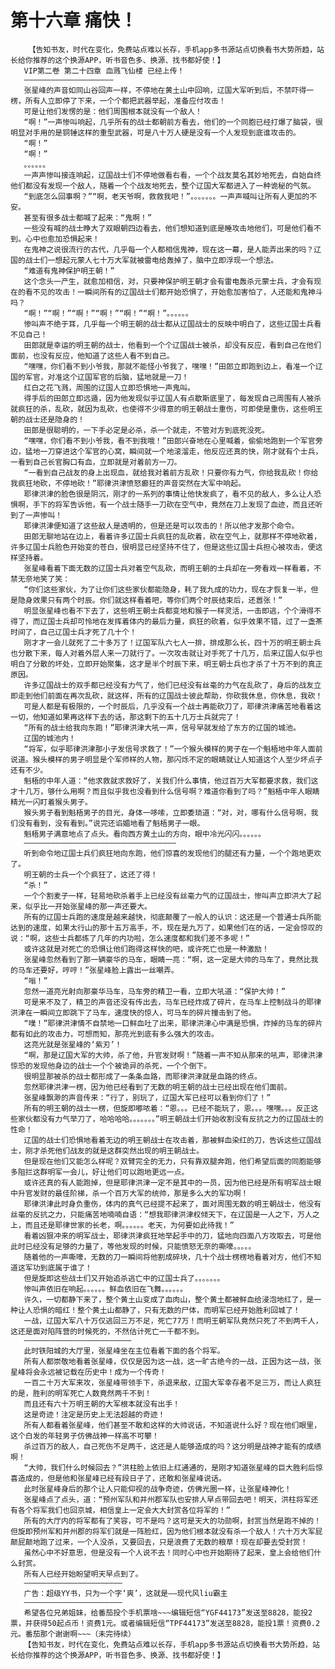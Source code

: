 # 第十六章 痛快！
        【告知书友，时代在变化，免费站点难以长存，手机app多书源站点切换看书大势所趋，站长给你推荐的这个换源APP，听书音色多、换源、找书都好使！】
       VIP第二卷 第二十四章 血溅飞仙楼 已经上传！
       ————————————————————
       张星峰的声音如同山谷回声一样，不停地在黄土山中回响，辽国大军听到后，不禁吓得一楞，所有人立即停了下来，一个个都把武器举起，准备应付攻击！
       可是让他们发愣的是：他们周围根本就没有一个敌人！
       “啊！”一声惨叫响起，几乎所有的战士都朝前方看去，他们的一个同胞已经打爆了脑袋，很明显对手用的是铜锤这样的重型武器，可是八十万人硬是没有一个人发现到底谁攻击的。
       “啊！”
       “啊！”
       。。。。。。
       一声声惨叫接连响起，辽国战士们不停地做看右看，一个个战友莫名其妙地死去，自始自终他们都没有发现一个敌人，随着一个个战友地死去，整个辽国大军都进入了一种诡秘的气氛。
       “到底怎么回事啊？”“啊，老天爷啊，救救我吧！”。。。。。。。一声声喊叫让所有人更加的不安。
       甚至有很多战士都喊了起来：“鬼啊！”
       一些没有喊的战士睁大了双眼朝四边看去，他们想知道到底是睡攻击地他们，可是他们看不到。心中也愈加恐惧起来！
       在鬼神之说很流行的古代，几乎每一个人都相信鬼神，现在这一幕，是人能弄出来的吗？辽国的战士们一想起元蒙人七十万大军就被雷电给轰掉了，脑中立即浮现一个想法。
       “难道有鬼神保护明王朝！”
       这个念头一产生，就愈加相信，对，只要神保护明王朝才会有雷电轰杀元蒙士兵，才会有现在的看不见的攻击！一瞬间所有的辽国战士们都开始恐惧了，开始愈加害怕了，人还能和鬼神斗吗？
       “啊！”“啊！”“啊！”“啊！”“啊！”“啊！”。。。。。。
       惨叫声不绝于耳，几乎每一个明王朝的战士都从辽国战士的反映中明白了，这些辽国士兵看不见自己！
       田郎就是幸运的明王朝的战士，他看到一个个辽国战士被杀，却没有反应，看到自己在他们面前，也没有反应，他知道了这些人看不到自己。
       “嘿嘿，你们看不到小爷我，那就不能怪小爷我了，嘿嘿！”田郎立即跑到边上，看准一个辽国的军官，对准这个辽国军官的后脑，猛地就是一刀！
       红白之花飞溅，周围的辽国人立即恐惧地一声鬼叫。
       得手后的田郎立即远遁，因为他发现似乎辽国人有点歇斯底里了，每发现自己周围有人被杀就疯狂的杀，乱砍，就因为乱砍，也使得不少得意的明王朝战士重伤，可即使是重伤，这些明王朝的战士还是隐身的！
       田郎是很聪明的，一下手必定是必杀，杀一个就走，不管对方到底死没死。
       “嘿嘿，你们看不到小爷我，看不到我哦！”田郎兴奋地在心里喊着，偷偷地跑到一个军官旁边，猛地一刀穿进这个军官的心窝，瞬间就一个地滚溜走，他反应还真的快，刚才就有个士兵，一看到自己长官胸口有血，立即就是对着前方一刀。
       “一看到自己战友的身上出现血，就给我对着前方乱砍！只要你有力气，你给我乱砍！你给我疯狂地砍，不停地砍！”耶律洪津愤怒癫狂的声音突然在大军中响起。
       耶律洪津的脸色很是阴沉，刚才的一系列的事情让他快发疯了，看不见的敌人，多么让人恐惧啊，手下的将军告诉他，有一个战士随手一刀砍在空气中，竟然在刀上发现了血迹，而且还听到了一声惨叫！
       耶律洪津便知道了这些敌人是透明的，但是还是可以攻击的！所以他才发那个命令。
       田郎无聊地站在边上，看着许多辽国士兵疯狂的乱砍着，砍在空气上，就那样不停地砍着，许多辽国士兵脸色开始变的苍白，很明显已经坚持不住了，但是这些辽国士兵担心被攻击，便这样坚持着。
       张星峰看着下面无数的辽国士兵对着空气乱砍，而明王朝的士兵却在一旁看戏一样看着，不禁无奈地笑了笑：
       “你们这些家伙，为了让你们这些家伙都能隐身，耗了我九成的功力，现在才恢复一半，但是隐身效果只有两个时辰。你们就这样看着吧，等你们两个时辰结束后，还嚣张！”
       明显张星峰也看不下去了，这些明王朝士兵都变地和猴子一样灵活，一击即逃，个个滑得不得了，而辽国士兵却可怜地在发挥着体内的最后力量，疯狂的砍着，似乎效果不错，过了一盏茶时间了，自己辽国士兵才死了几十个！
       刚才才一会儿就死了二十多万了！辽国军队六七人一排，排成那么长，四十万的明王朝士兵也分散下来，每人对着外层人来一刀就行了。一次攻击就让对手死了十几万，后来辽国人似乎也明白了分散的坏处，立即开始聚集，这才是半个时辰下来，明王朝士兵也才杀了十万不到的真正原因。
       许多辽国战士的双手都已经没有力气了，他们已经没有丝毫的力气在乱砍了，身后的战友立即走到他们前面在再次乱砍，就这样，所有的辽国战士彼此帮助，你砍我休息，你休息，我砍！
       可是人都是有极限的，一个时辰后，几乎没有一个战士再能砍刀了，耶律洪津痛苦地看着这一切，他知道如果再这样下去的话，那这剩下的五十几万士兵就完了！
       “所有的战士给我向东跑！”耶律洪津大吼一声，信号早就发给了东方的辽国的城池。
       辽国的城池内！
       “将军，似乎耶律洪津那小子发信号求救了！”一个猴头模样的男子在一个魁梧地中年人面前说道。猴头模样的男子明显是个军师样的人物，那闪烁不定的眼睛就让人知道这个人至少坏点子还有不少。
       魁梧的中年人道：“他求救就求救好了，关我们什么事情，他过百万大军都要求救，我们这才十几万，够什么用啊？而且似乎我也没看到什么信号啊？难道你看到了吗？”魁梧中年人眼睛精光一闪盯着猴头男子。
       猴头男子看到魁梧男子的目光，身体一哆嗦，立即委琐道：“对，对，哪有什么信号啊，我们没有看到，没有看到。”说完还谄媚地看了魁梧男子一眼。
       魁梧男子满意地点了点头。看向西方黄土山的方向，眼中冷光闪闪。。。。。。
       ——————————————————————————————————
       听到命令地辽国士兵们疯狂地向东跑，他们惊喜的发现他们的腿还有力量，一个个跑地更欢了。
       明王朝的士兵一个个疯狂了，这还了得！
       “杀！”
       一个个割麦子一样，轻易地砍杀着手上已经没有丝毫力气的辽国战士，惨叫声立即洪大了起来，似乎比一开始张星峰的那一声还要大。
       所有的辽国士兵跑的速度是越来越快，彻底颠覆了一般人的认识：这还是一个普通士兵所能达到的速度，如果太行山的那十五万高手，不，现在是九万了，如果他们在的话，一定会惊叹的说：“啊，这些士兵都练了几年的内功啦，怎么速度都和我们差不多呢！”
       或许这就是对死亡的恐惧让他们跑得这样快的吧，或许死亡也是一种激励！
       张星峰忽然看到了那一辆豪华的马车，眼睛一亮：“啊，这一定是大帅的马车了，竟然比我的马车还要好，哼哼！”张星峰脸上露出一丝嘲弄。
       “嗡！”
       忽然一道亮光射向那豪华马车，马车旁的精卫一看，立即大吼道：“保护大帅！”
       可是来不及了，精卫的声音还没有传出去，马车已经炸成了碎片，在马车上控制战斗的耶律洪津在一瞬间立即跳下了马车，速度快的惊人，可马车的碎片撞击到了他。
       “噗！”耶律洪津情不自禁地一口鲜血吐了出来，耶律洪津心中满是恐惧，炸掉的马车的碎片都有如此的攻击力，可想而知，那亮光到底有多么强大的攻击。
       这亮光就是张星峰的‘紫刃’！
       “啊，那是辽国大军的大帅，杀了他，升官发财啊！”随着一声不知从那来的吼声，耶律洪津惊恐的发现他身边的战士一个个被诡异的杀死，一个个倒下。
       很明显那被杀的战士都形成了一条条血路，而耶律洪津就是血路的终点。
       忽然耶律洪津一楞，因为他已经看到了无数的明王朝的战士已经出现在他们面前。
       张星峰飘渺的声音传来：“行了，别玩了，辽国大军已经可以看到你们了！”
       所有的明王朝的战士一楞，但旋即嘟哝着：“恩。。。已经不能玩了，恩。。。嘿嘿。。。反正这些家伙都没有力气举刀了，哈哈哈哈。。。。。。。”明王朝战士们开始收割没有反抗之力的辽国战士的性命！
       辽国的战士们恐惧地看着无边的明王朝战士在攻击着，那被鲜血染红的刀，告诉这些辽国战士，刚才杀死他们战友的就是这群突然出现的明王朝战士。
       但是现在他们又能怎么样呢？双臂完全的无力，只有靠双腿奔跑，他们希望后面的同胞能够多阻拦这群明军一会儿，好让他们可以跑地更远一点。
       或许还真的有人能跑掉，但是耶律洪津一定不是其中的一员，因为他已经是所有明军战士眼中升官发财的最佳阶梯，杀一个百万大军的统帅，那是多么大的军功啊！
       耶律洪津此时身负重伤，体内的真气已经提不起来了，面对周围无数的明王朝战士，他没有丝毫的反抗之力，只能痛苦地喃喃自语：“想我耶律洪津权倾天下，在辽国是一人之下，万人之上，而且还是耶律世家的长老，啊。。。。。。老天，为何要如此待我！”
       看着凶狠冲来的明军战士，耶律洪津疯狂地举起手中的刀，猛地向四面八方攻取去，可是他此时已经没有足够的力量了，等他发现的时候，只能愤怒无奈的嘶嚎。。。。。
       随着他的一声嘶嚎，无数的刀一瞬间将他割成碎块，几十个战士楞楞地看着对方，他们不知道这军功到底属于谁了！
       但是旋即这些战士们又开始追杀逃亡中的辽国士兵了。。。。。。。
       惨叫声依旧在响起。。。。。。鲜血依旧在飞舞。。。。。。
       许久，一切都静下来了，整个黄土山变成了血肉山，整个黄土都被鲜血给浸泡地红了，是一种让人恐惧的暗红！整个黄土山都静了，只有无数的尸体，而明军已经开始胜利回城了！
       一战，辽国大军八十万仅逃回三万不足，死亡77万！而明王朝军队竟然只死了不到两千人，这还是面对陷阵营的时候死的，不然估计死亡一千都不到。
       ————————————————————————
       此时铁阳城的大厅里，张星峰坐在主位看着下面的各个将军。
       所有人都崇敬地看着张星峰，仅仅是因为这一战，这一旷古绝今的一战，正因为这一战，张星峰将会永远被记载在历史中！成为一个传奇！
       一百二十万大军来攻，张星峰带领手下，杀退来敌，辽国大军幸存者不足三万，而让人疯狂的是，胜利的明军死亡人数竟然两千不到！
       而且还有六十万明王朝的大军根本就没有出手！
       这是奇迹！注定是历史上无法超越的奇迹！
       所有人都看着张星峰，他们甚至不敢和这样的大帅说话，不知道说什么好？现在他们眼里，这个白发的年轻男子仿佛战神一样高不可攀！
       杀过百万的敌人，自己死伤不足两千，这还是人能够造成的吗？这分明是战神才能有的成绩啊！
       “大帅，我们什么时候回去？”洪柱脸上依旧上红通通的，是刚才知道张星峰的巨大胜利后惊喜造成的，但是他和张星峰已经有段日子了，还敢和张星峰说话。
       此时张星峰身后的那个让人只能仰视的战争奇迹，仿佛光圈一样，让张星峰神化！
       张星峰点了点头，道：“预州军队和并州郡军队也安排人早点带回去吧！明天，洪柱将军还有各个将军我们也回京城，相信皇上一定会大大封赏各位将军的！”
       所有的大厅内的将军都有了笑容，可不是吗？这可是天大的功勋啊，封赏当然是跑不掉的！但旋即预州军和并州郡的将军们就是一阵脸红，因为他们根本就没有杀一个敌人！六十万大军屁颠屁颠地跑了过来，一个人没杀，又要回去，只是浪费了无数的粮草！现在却要去受封赏！
       虽然心中不好意思，但是没有一个人说不去！同时心中也开始期待了起来，皇上会给他们什么封赏。
       所有人已经开始盼望明天早点到了。
       ——————————————————————
       广告：超级YY书，只为一个字‘爽’，这就是——现代风liu霸主
       ——————————————————————
       希望各位兄弟姐妹，给番茄投个手机票啥~~~编辑短信“YGF44173”发送至8828，能投2票，并获得50起点币！资费1元。或者编辑短信“TPF44173”发送至8828，能投1票！资费0.2元。番茄那个谢谢啊~~~（未完待续）
       【告知书友，时代在变化，免费站点难以长存，手机app多书源站点切换看书大势所趋，站长给你推荐的这个换源APP，听书音色多、换源、找书都好使！】